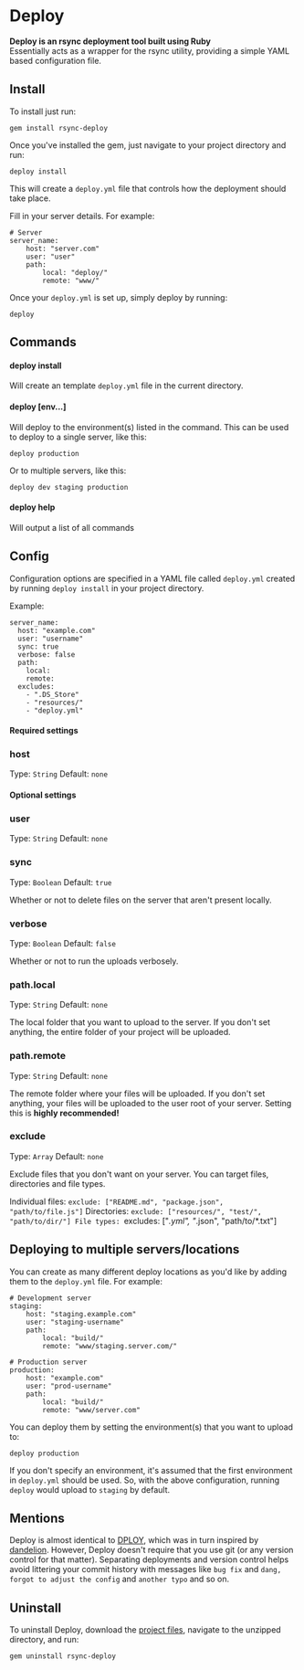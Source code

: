 # Deploy

**Deploy is an rsync deployment tool built using Ruby**  
Essentially acts as a wrapper for the rsync utility, providing a simple YAML based configuration file.


## Install

To install just run:

```
gem install rsync-deploy
```

Once you've installed the gem, just navigate to your project directory and run:

```
deploy install
```

This will create a `deploy.yml` file that controls how the deployment should take place.

Fill in your server details. For example:

```
# Server
server_name:
    host: "server.com"
    user: "user"
    path:
        local: "deploy/"
        remote: "www/"
```

Once your `deploy.yml` is set up, simply deploy by running:

```
deploy
```

## Commands

#### deploy install

Will create an template `deploy.yml` file in the current directory.

#### deploy [env...]

Will deploy to the environment(s) listed in the command. This can be used to deploy to a single server, like this:

```
deploy production
```

Or to multiple servers, like this:

```
deploy dev staging production
```

#### deploy help

Will output a list of all commands


## Config

Configuration options are specified in a YAML file called `deploy.yml` created by running `deploy install` in your project directory.

Example:

```
server_name:
  host: "example.com"
  user: "username"
  sync: true
  verbose: false
  path:
    local:
    remote:
  excludes:
    - ".DS_Store"
    - "resources/"
    - "deploy.yml"

```

#### Required settings

### host

Type: `String`
Default: `none`

#### Optional settings

### user

Type: `String`
Default: `none`

### sync

Type: `Boolean`
Default: `true`

Whether or not to delete files on the server that aren't present locally.

### verbose

Type: `Boolean`
Default: `false`

Whether or not to run the uploads verbosely.

### path.local

Type: `String`
Default: `none`

The local folder that you want to upload to the server. If you don't set anything, the entire folder of your project will be uploaded.

### path.remote

Type: `String`
Default: `none`

The remote folder where your files will be uploaded. If you don't set anything, your files will be uploaded to the user root of your server. Setting this is **highly recommended!**

### exclude

Type: `Array`
Default: `none`

Exclude files that you don't want on your server. You can target files, directories and file types.

Individual files: `exclude: ["README.md", "package.json", "path/to/file.js"]`
Directories: `exclude: ["resources/", "test/", "path/to/dir/"]
File types: `excludes: ["*.yml", "*.json", "path/to/*.txt"]

## Deploying to multiple servers/locations

You can create as many different deploy locations as you'd like by adding them to the `deploy.yml` file. For example:

```
# Development server
staging:
    host: "staging.example.com"
    user: "staging-username"
    path:
        local: "build/"
        remote: "www/staging.server.com/"

# Production server
production:
    host: "example.com"
    user: "prod-username"
    path:
        local: "build/"
        remote: "www/server.com"
```

You can deploy them by setting the environment(s) that you want to upload to:

```
deploy production
```

If you don't specify an environment, it's assumed that the first environment in `deploy.yml` should be used. So, with the above configuration, running `deploy` would upload to `staging` by default.


## Mentions

Deploy is almost identical to [DPLOY](https://github.com/LeanMeanFightingMachine/dploy), which was in turn inspired by [dandelion](https://github.com/scttnlsn/dandelion). However, Deploy doesn't require that you use git (or any version control for that matter). Separating deployments and version control helps avoid littering your commit history with messages like `bug fix` and `dang, forgot to adjust the config` and `another typo` and so on.


## Uninstall

To uninstall Deploy, download the [project files](https://github.com/rosszurowski/deploy/archive/master.zip), navigate to the unzipped directory, and run:

```
gem uninstall rsync-deploy
```